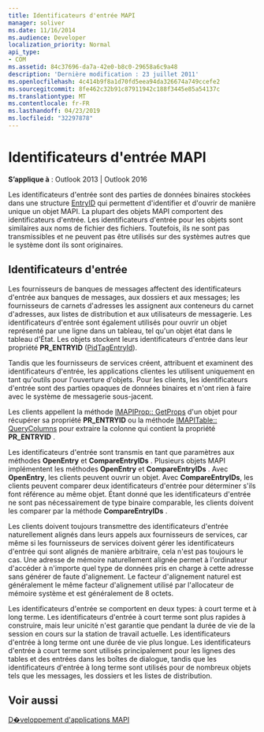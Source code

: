 ```yaml
---
title: Identificateurs d'entrée MAPI
manager: soliver
ms.date: 11/16/2014
ms.audience: Developer
localization_priority: Normal
api_type:
- COM
ms.assetid: 84c37696-da7a-42e0-b8c0-29658a6c9a48
description: 'Dernière modification : 23 juillet 2011'
ms.openlocfilehash: 4c414b9f8a1d70fd5eea94da326674a749ccefe2
ms.sourcegitcommit: 8fe462c32b91c87911942c188f3445e85a54137c
ms.translationtype: MT
ms.contentlocale: fr-FR
ms.lasthandoff: 04/23/2019
ms.locfileid: "32297878"
---
```

# <a name="mapi-entry-identifiers"></a>Identificateurs d'entrée MAPI

  
  
**S’applique à** : Outlook 2013 | Outlook 2016 
  
Les identificateurs d'entrée sont des parties de données binaires stockées dans une structure [EntryID](entryid.md) qui permettent d'identifier et d'ouvrir de manière unique un objet MAPI. La plupart des objets MAPI comportent des identificateurs d'entrée. Les identificateurs d'entrée pour les objets sont similaires aux noms de fichier des fichiers. Toutefois, ils ne sont pas transmissibles et ne peuvent pas être utilisés sur des systèmes autres que le système dont ils sont originaires. 
  
## <a name="entry-identifiers"></a>Identificateurs d'entrée

Les fournisseurs de banques de messages affectent des identificateurs d'entrée aux banques de messages, aux dossiers et aux messages; les fournisseurs de carnets d'adresses les assignent aux conteneurs du carnet d'adresses, aux listes de distribution et aux utilisateurs de messagerie. Les identificateurs d'entrée sont également utilisés pour ouvrir un objet représenté par une ligne dans un tableau, tel qu'un objet état dans le tableau d'État. Les objets stockent leurs identificateurs d'entrée dans leur propriété **PR_ENTRYID** ([PidTagEntryId](pidtagentryid-canonical-property.md)). 
  
Tandis que les fournisseurs de services créent, attribuent et examinent des identificateurs d'entrée, les applications clientes les utilisent uniquement en tant qu'outils pour l'ouverture d'objets. Pour les clients, les identificateurs d'entrée sont des parties opaques de données binaires et n'ont rien à faire avec le système de messagerie sous-jacent. 
  
Les clients appellent la méthode [IMAPIProp:: GetProps](imapiprop-getprops.md) d'un objet pour récupérer sa propriété **PR_ENTRYID** ou la méthode [IMAPITable:: QueryColumns](imapitable-querycolumns.md) pour extraire la colonne qui contient la propriété **PR_ENTRYID** . 
  
Les identificateurs d'entrée sont transmis en tant que paramètres aux méthodes **OpenEntry** et **CompareEntryIDs** . Plusieurs objets MAPI implémentent les méthodes **OpenEntry** et **CompareEntryIDs** . Avec **OpenEntry**, les clients peuvent ouvrir un objet. Avec **CompareEntryIDs**, les clients peuvent comparer deux identificateurs d'entrée pour déterminer s'ils font référence au même objet. Étant donné que les identificateurs d'entrée ne sont pas nécessairement de type binaire comparable, les clients doivent les comparer par la méthode **CompareEntryIDs** . 
  
Les clients doivent toujours transmettre des identificateurs d'entrée naturellement alignés dans leurs appels aux fournisseurs de services, car même si les fournisseurs de services doivent gérer les identificateurs d'entrée qui sont alignés de manière arbitraire, cela n'est pas toujours le cas. Une adresse de mémoire naturellement alignée permet à l'ordinateur d'accéder à n'importe quel type de données pris en charge à cette adresse sans générer de faute d'alignement. Le facteur d'alignement naturel est généralement le même facteur d'alignement utilisé par l'allocateur de mémoire système et est généralement de 8 octets.
  
Les identificateurs d'entrée se comportent en deux types: à court terme et à long terme. Les identificateurs d'entrée à court terme sont plus rapides à construire, mais leur unicité n'est garantie que pendant la durée de vie de la session en cours sur la station de travail actuelle. Les identificateurs d'entrée à long terme ont une durée de vie plus longue. Les identificateurs d'entrée à court terme sont utilisés principalement pour les lignes des tables et des entrées dans les boîtes de dialogue, tandis que les identificateurs d'entrée à long terme sont utilisés pour de nombreux objets tels que les messages, les dossiers et les listes de distribution.
  
## <a name="see-also"></a>Voir aussi



[D�veloppement d'applications MAPI](mapi-application-development.md)

